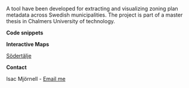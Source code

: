 A tool have been developed for extracting and visualizing zoning plan metadata across Swedish municipalities. 
The project is part of a master thesis in Chalmers University of technology.

**Code snippets**


**Interactive Maps**

[Södertälje](https://misac98.github.io/.../S%C3%B6dert%C3%A4lje.html)

**Contact**

Isac Mjörnell - [Email me](mailto:isac.mjornell@krook.tjader.se)
